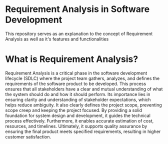 # Requirement Analysis in Software Development

This repository serves as an explanation to the concept of Requirement Analysis as well as it's features and functionalities

# What is Requirement Analysis?

Requirement Analysis is a critical phase in the software development lifecycle (SDLC) where the project team gathers, analyzes, and defines the requirements of the software product to be developed. This process ensures that all stakeholders have a clear and mutual understanding of what the system should do and how it should perform. Its importance lies in ensuring clarity and understanding of stakeholder expectations, which helps reduce ambiguity. It also clearly defines the project scope, preventing scope creep and keeping the project focused. By providing a solid foundation for system design and development, it guides the technical process effectively. Furthermore, it enables accurate estimation of cost, resources, and timelines. Ultimately, it supports quality assurance by ensuring the final product meets specified requirements, resulting in higher customer satisfaction.

